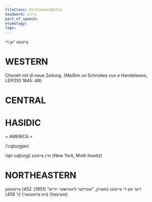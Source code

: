 ```yaml
---
fileClass: DictionaryEntry
headword: צײַטונג
part_of_speech: 
etymology: 
tags: 
---
```

צײַטונג
־ען
די

WESTERN
========

Choneh mit di neue Zeitung.
{Maißim un Schnokes vun e Handelewos, LEIPZIG 1845: 48}

CENTRAL
========

HASIDIC
=======
= AMERICA = 

/ˈcajtuŋgən/

/ajn cajtuŋg/ איין צײַטונג {New York, Motti Ilowitz}

NORTHEASTERN
==============

דער און די צייטונג
{מאַרק, "אונדזער ליטווישער ייִדיש" (1951): 452}
צײַטונגען (מערצאָל) (ניט צײַטונגער) {ז' 458}
